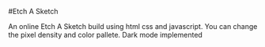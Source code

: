 #Etch A Sketch

An online Etch A Sketch build using html css and javascript. You can change the pixel density and color pallete. Dark mode implemented
